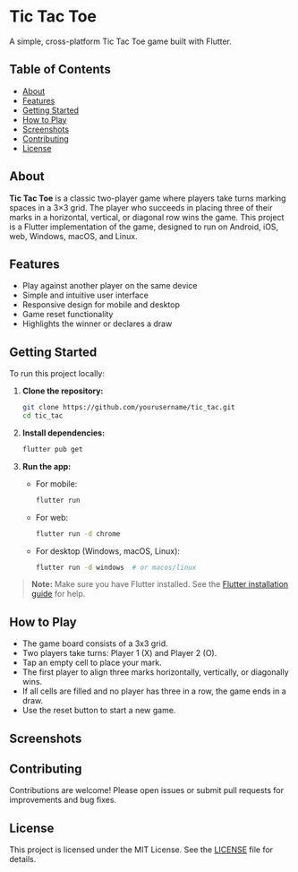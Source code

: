 # Tic Tac Toe

A simple, cross-platform Tic Tac Toe game built with Flutter.

## Table of Contents

- [About](#about)
- [Features](#features)
- [Getting Started](#getting-started)
- [How to Play](#how-to-play)
- [Screenshots](#screenshots)
- [Contributing](#contributing)
- [License](#license)

## About

**Tic Tac Toe** is a classic two-player game where players take turns marking spaces in a 3×3 grid. The player who succeeds in placing three of their marks in a horizontal, vertical, or diagonal row wins the game. This project is a Flutter implementation of the game, designed to run on Android, iOS, web, Windows, macOS, and Linux.

## Features

- Play against another player on the same device
- Simple and intuitive user interface
- Responsive design for mobile and desktop
- Game reset functionality
- Highlights the winner or declares a draw

## Getting Started

To run this project locally:

1. **Clone the repository:**

   ```sh
   git clone https://github.com/yourusername/tic_tac.git
   cd tic_tac
   ```

2. **Install dependencies:**

   ```sh
   flutter pub get
   ```

3. **Run the app:**
   - For mobile:
     ```sh
     flutter run
     ```
   - For web:
     ```sh
     flutter run -d chrome
     ```
   - For desktop (Windows, macOS, Linux):
     ```sh
     flutter run -d windows  # or macos/linux
     ```

> **Note:** Make sure you have Flutter installed. See the [Flutter installation guide](https://docs.flutter.dev/get-started/install) for help.

## How to Play

- The game board consists of a 3x3 grid.
- Two players take turns: Player 1 (X) and Player 2 (O).
- Tap an empty cell to place your mark.
- The first player to align three marks horizontally, vertically, or diagonally wins.
- If all cells are filled and no player has three in a row, the game ends in a draw.
- Use the reset button to start a new game.

## Screenshots

<!-- Add screenshots of your app here -->
<!--
![Game Board](screenshots/game_board.png)
![Winner Dialog](screenshots/winner_dialog.png)
-->

## Contributing

Contributions are welcome! Please open issues or submit pull requests for improvements and bug fixes.

## License

This project is licensed under the MIT License. See the [LICENSE](LICENSE) file for details.
